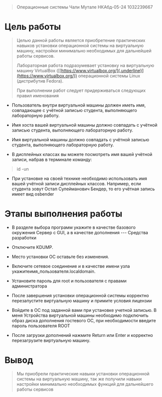 > Операционные системы Чали Мутале НКАбд-05-24 1032239667

# Цель работы

> Целью данной работы является приобретение практических навыков
> установки операционной системы на виртуальную машину, настройки
> минимально необходимых для дальнейшей работы сервисов.
>
> Лабораторная работа подразумевает установку на виртуальную машину
> VirtualBox
> ([[https://www.virtualbox.org/]{.underline}](https://www.virtualbox.org/))
> операционной системы Linux (дистрибутив Fedora).
>
> При выполнении работ следует придерживаться следующих правил
> именования

-   Пользователь внутри виртуальной машины должен иметь имя, совпадающее
    с учётной записью студента, выполняющего лабораторную работу.

-   Имя хоста вашей виртуальной машины должно совпадать с учётной
    записью студента, выполняющего лабораторную работу.

-   Имя виртуальной машины должно совпадать с учётной записью студента,
    выполняющего лабораторную работу.

-   В дисплейных классах вы можете посмотреть имя вашей учётной записи,
    набрав в терминале команду:

> id -un

-   При установке на своей технике необходимо использовать имя вашей
    учётной записи дисплейных классов. Например, если студента зовут
    Остап Сулейманович Бендер, то его учётная запись имеет вид osbender

# Этапы выполнения работы

-   В разделе выбора программ укажите в качестве базового окружения
    Сервер с GUI, а в качестве дополнения --- Средства разработки

-   Отключите KDUMP.

-   Место установки ОС оставьте без изменения.

-   Включите сетевое соединение и в качестве имени узла
    укажитеимя_пользователя.localdomain.

-   Установите пароль для root и пользователя с правами администратора

-   После завершения установки операционной системы корректно
    перезапустите виртуальную машину и примите условия лицензии

-   Войдите в ОС под заданной вами при установке учетной записью. В меня
    Устройства виртуальной машины необходимо подключить образ диска
    дополнения гостевого ОС, при необходимости введите пароль
    пользователя ROOT

-   После загрузки дополнений нажмите Return или Enter и корректно
    перезагрузите виртуальную машину.

# Вывод

> Мы приобрели практические навыки установки операционной системы на
> виртуальную машину, так же получили навыки настройки минимально
> необходимых функций для дальнейшего работы сервисов
